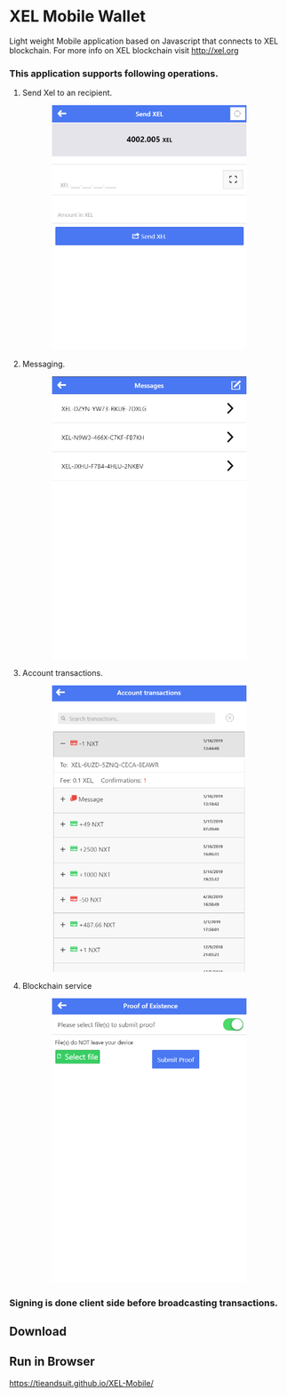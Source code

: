 # XEL Mobile Wallet
Light weight Mobile application based on Javascript that connects to XEL blockchain. For more info on XEL blockchain visit http://xel.org

### This application supports following operations.


1. Send Xel to an recipient.
<p align="center">
  <img src="img/Screenshot1.png" width="350" title="hover text">
</p>

2. Messaging.
<p align="center">
  <img src="img/Screenshot2.png" width="350" title="hover text">
</p>

3. Account transactions.
<p align="center">
  <img src="img/Screenshot3.png" width="350" title="hover text">
</p>

4. Blockchain service
<p align="center">
  <img src="img/Screenshot4.png" width="350" title="hover text">
</p>

### Signing is done client side before broadcasting transactions.

## Download



## Run in Browser

https://tieandsuit.github.io/XEL-Mobile/
